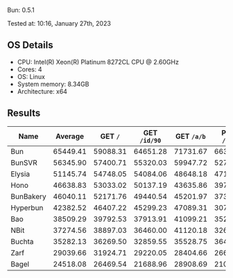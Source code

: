 Bun: 0.5.1

Tested at: 10:16, January 27th, 2023

## OS Details
- CPU: Intel(R) Xeon(R) Platinum 8272CL CPU @ 2.60GHz
- Cores: 4
- OS: Linux
- System memory: 8.34GB
- Architecture: x64

## Results
| Name | Average | GET `/` | GET `/id/90` | GET `/a/b` | POST `/json` |
| --- | --- | --- | --- | --- | --- | 
| Bun | 65449.41 | 59088.31 | 64651.28 | 71731.67 | 66326.39 |
| BunSVR | 56345.90 | 57400.71 | 55320.03 | 59947.72 | 52715.15 |
| Elysia | 51145.74 | 54748.05 | 54084.06 | 48648.18 | 47102.67 |
| Hono | 46638.83 | 53033.02 | 50137.19 | 43635.86 | 39749.25 |
| BunBakery | 46040.11 | 52171.76 | 49440.54 | 45201.97 | 37346.17 |
| Hyperbun | 42382.52 | 46407.22 | 45299.23 | 47089.31 | 30734.32 |
| Bao | 38509.29 | 39792.53 | 37913.91 | 41099.21 | 35231.50 |
| NBit | 37274.56 | 38897.03 | 36460.00 | 41120.18 | 32621.05 |
| Buchta | 35282.13 | 36269.50 | 32859.55 | 35528.75 | 36470.72 |
| Zarf | 29039.66 | 31924.71 | 29220.05 | 28404.66 | 26609.22 |
| Bagel | 24518.08 | 26469.54 | 21688.96 | 28908.69 | 21005.12 |